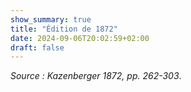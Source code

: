 ```yaml
---
show_summary: true
title: "Édition de 1872"
date: 2024-09-06T20:02:59+02:00
draft: false
---
```


*Source : Kazenberger 1872, pp. 262-303*.

